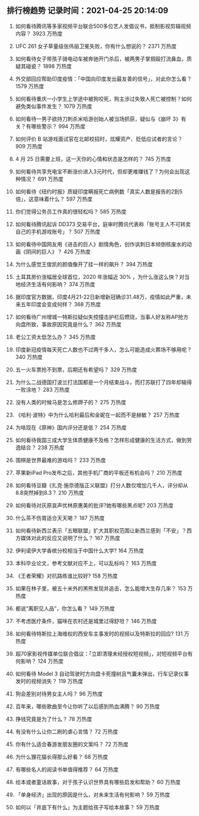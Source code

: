 
## 排行榜趋势 记录时间：2021-04-25 20:14:09
  
  1. 如何看待腾讯等多家视频平台联合500多位艺人发倡议书，抵制影视剪辑视频内容？ 3923 万热度
    
  2. UFC 261 女子草量级张伟丽卫冕失败，你有什么想说的？ 2371 万热度
    
  3. 如何看待女子带孩子骑电动车被奔驰开门杀后，被两男子掌掴殴打流鼻血，质疑其碰瓷？ 1898 万热度
    
  4. 外交部回应帮助印度疫情：「中国向印度发出最友善的信号」，对此你怎么看？ 1579 万热度
    
  5. 如何看待重庆一小学生上学途中被狗咬死，狗主涉过失致人死亡被控制？如何避免类似事件发生？ 1079 万热度
    
  6. 如何看待一男子欲持刀刺杀米哈游创始人被当场抓获，疑似与《崩坏 3》有关？有哪些警示？ 994 万热度
    
  7. 如何评价 B 站游戏面试官在北邮校招时，炫耀资产、贬低应试者的言论？ 909 万热度
    
  8. 4 月 25 日需要上班，这一天你的心情和状态是怎样的？ 745 万热度
    
  9. 如何看待共享充电宝不断涨价进入3元时代，但却更难赚钱了？为何会出现这种情况？ 691 万热度
    
  10. 如何看待《纽约时报》质疑印度瞒报死亡病例数「真实人数是报告的2到5倍」，这意味着什么？ 597 万热度
    
  11. 你们觉得公务员工作真的很轻松吗？ 585 万热度
    
  12. 如何看待腾讯起诉 DD373 交易平台，庭审时腾讯代表称「账号主人不可转卖自己的手机游戏账号」？ 507 万热度
    
  13. 如何看待中国网友用《进击的巨人》剧情角色，创作讽刺日本倾倒核废水的动画《阴间的巨人》？ 426 万热度
    
  14. 为什么感觉王俊凯的颜值像开了挂一样的飙升？ 394 万热度
    
  15. 土耳其房价涨幅居全球首位，2020 年涨幅近 30% ，为什么涨这么快？对当地经济生活有何影响？ 374 万热度
    
  16. 据印度官方数据，印度4月21-22日新增新冠确诊31.48万，疫情如此严重，未来五年印度会变成何样？ 368 万热度
    
  17. 如何看待广州增城一特斯拉疑似失控撞击护栏后燃烧，当事人好友称AP抢方向盘所致，事故原因究竟是什么？ 362 万热度
    
  18. 老公工资太低怎么办？ 345 万热度
    
  19. 印度新冠疫情每天死亡人数也不过两千多人，怎么可能造成火葬场不够用呢？ 340 万热度
    
  20. 五一火车票抢不到票，后期还有希望吗？ 329 万热度
    
  21. 为什么二战德国打波兰打法国都是一个月结束战斗，而打苏联打了四年却输得一败涂地？ 283 万热度
    
  22. 没有人类的时候马是怎么修蹄子的？ 275 万热度
    
  23. 《哈利·波特》中为什么哈利最后和金妮在一起而不是赫敏？ 257 万热度
    
  24. 为啥现在《原神》国内评分还是低？ 254 万热度
    
  25. 如何看待我国三成大学生体质健康不及格？怎样形成健康的生活方式，做到劳逸结合？ 238 万热度
    
  26. 围棋是世界最难的游戏吗？ 233 万热度
    
  27. 苹果新iPad Pro发布之后，其他手机厂商的平板还有机会吗？ 210 万热度
    
  28. 如何看待豆瓣《扎克·施奈德版正义联盟》打分人数仅增加几千人，评分却从8.8突然掉到8.3？ 210 万热度
    
  29. 如何看待对灰原哀声优林原惠美的批评?她有哪些黑点呢? 203 万热度
    
  30. 什么茶不伤胃适合天天喝？ 187 万热度
    
  31. 如何看待新西兰表示「五眼联盟」扩大其职权范围让新西兰感到「不安」？西方媒体对此的反应又说明了什么？ 167 万热度
    
  32. 伊利诺伊大学香槟分校相当于中国什么大学? 164 万热度
    
  33. 本科毕业论文，参考文献对应不上，可以乱标吗？ 163 万热度
    
  34. 《王者荣耀》对抗路练谁比较好? 158 万热度
    
  35. 如果在林子里，被五十米外的黑熊发现并追击，怎么能增大生存几率？ 153 万热度
    
  36. 都说“离职见人品”，你怎么看？ 149 万热度
    
  37. 不考虑医疗条件，猫咪在农村还是城里过得舒坦？ 146 万热度
    
  38. 如何看待特斯拉上海维权的西安车主事发时的视频以及特斯拉的回应? 131 万热度
    
  39. 超70家影视传媒单位联合倡议：「立即清理未经授权短视频」，对短视频平台有何影响？ 124 万热度
    
  40. 如何看待 Model 3 自动驾驶时方向盘卡死撞树且气囊未弹出，行车记录仪事发时的视频消失？ 119 万热度
    
  41. 狗会差别对待男女主人吗？ 96 万热度
    
  42. 百年来，哪些歌曲至今让你听了以后感到热血沸腾？ 90 万热度
    
  43. 挣钱究竟是为了什么？ 78 万热度
    
  44. 有没有什么让你二刷的虐心言情？ 72 万热度
    
  45. 你有什么适合春游发朋友圈的文案吗？ 72 万热度
    
  46. 为什么狸花猫长得那么好看？ 68 万热度
    
  47. 有哪些名人的阅读书单值得推荐？ 64 万热度
    
  48. 绘本或者童话故事，对于孩子认识世界具有哪些启发和帮助？ 60 万热度
    
  49. 「单身经济」出现的原因是什么，对未来生活有何影响？ 59 万热度
    
  50. 如何以「井底下有什么」为主题给孩子写绘本故事？ 59 万热度
    